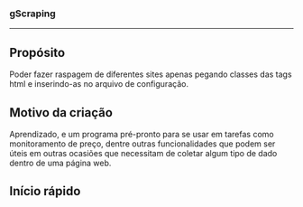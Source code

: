<h3> gScraping </h3>

<hr>

<h2> Propósito </h2>

<p>
    Poder fazer raspagem de diferentes sites apenas pegando classes das tags html e inserindo-as no arquivo de configuração.
</p>

<h2> Motivo da criação </h2>

<p>
    Aprendizado, e um programa pré-pronto para se usar em tarefas como monitoramento de preço, dentre outras funcionalidades que podem ser úteis em outras ocasiões que necessitam de coletar algum tipo de dado dentro de uma página web.
</p>

<h2> Início rápido <h2>

<p>
    
</p>
